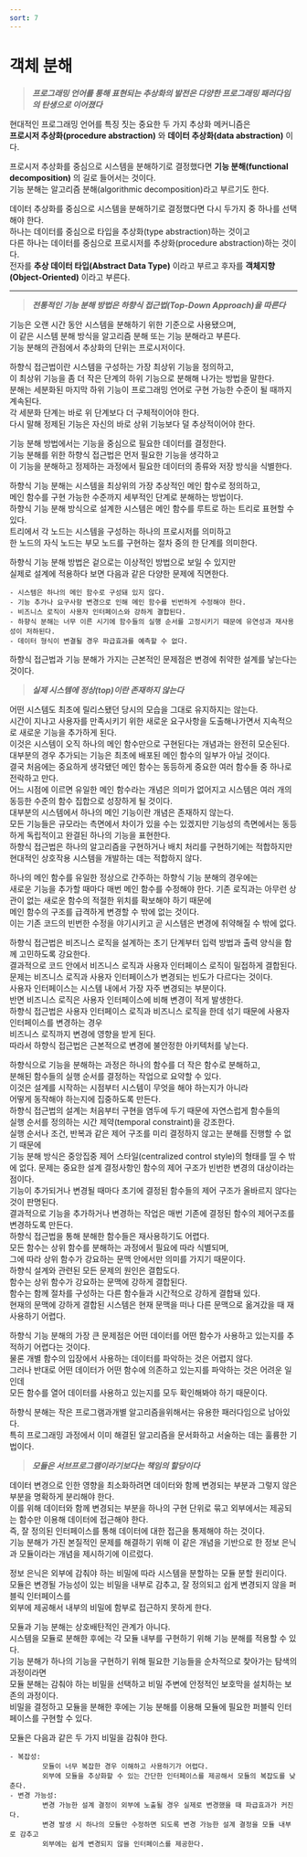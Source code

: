 ```yaml
---
sort: 7
---
```


# 객체 분해

> ***프로그래밍 언어를 통해 표현되는 추상화의 발전은 다양한 프로그래밍 패러다임의 탄생으로 이어졌다***

현대적인 프로그래밍 언어를 특징 짓는 중요한 두 가지 추상화 메커니즘은  
**프로시저 추상화(procedure abstraction)** 와 **데이터 추상화(data abstraction)** 이다.  

프로시저 추상화를 중심으로 시스템을 분해하기로 결정했다면 **기능 분해(functional decomposition)** 의 길로 들어서는 것이다.  
기능 분해는 알고리즘 분해(algorithmic decomposition)라고 부르기도 한다.  

데이터 추상화를 중심으로 시스템을 분해하기로 결정했다면 다시 두가지 중 하나를 선택해야 한다.  
하나는 데이터를 중심으로 타입을 추상화(type abstraction)하는 것이고  
다른 하나는 데이터를 중심으로 프로시저를 추상화(procedure abstraction)하는 것이다.  
전자를 **추상 데이터 타입(Abstract Data Type)** 이라고 부르고 후자를 **객체지향(Object-Oriented)** 이라고 부른다.

---

> ***전통적인 기능 분해 방법은 하향식 접근법(Top-Down Approach)을 따른다***

기능은 오랜 시간 동안 시스템을 분해하기 위한 기준으로 사용됐으며,  
이 같은 시스템 분해 방식을 알고리즘 분해 또는 기능 분해라고 부른다.  
기능 분해의 관점에서 추상화의 단위는 프로시저이다.  

하향식 접근법이란 시스템을 구성하는 가장 최상위 기능을 정의하고,  
이 최상위 기능을 좀 더 작은 단계의 하위 기능으로 분해해 나가는 방법을 말한다.  
분해는 세분화된 마지막 하위 기능이 프로그래밍 언어로 구현 가능한 수준이 될 때까지 계속된다.  
각 세분화 단계는 바로 위 단계보다 더 구체적이어야 한다.  
다시 말해 정제된 기능은 자신의 바로 상위 기능보다 덜 추상적이어야 한다.

기능 분해 방법에서는 기능을 중심으로 필요한 데이터를 결정한다.  
기능 분해를 위한 하향식 접근법은 먼저 필요한 기능을 생각하고   
이 기능을 분해하고 정제하는 과정에서 필요한 데이터의 종류와 저장 방식을 식별한다.

하향식 기능 분해는 시스템을 최상위의 가장 추상적인 메인 함수로 정의하고,  
메인 함수를 구현 가능한 수준까지 세부적인 단계로 분해하는 방법이다.  
하향식 기능 분해 방식으로 설계한 시스템은 메인 함수를 루트로 하는 트리로 표현할 수 있다.  
트리에서 각 노드는 시스템을 구성하는 하나의 프로시저를 의미하고  
한 노드의 자식 노드는 부모 노드를 구현하는 절차 중의 한 단계를 의미한다.  

하향식 기능 분해 방법은 겉으로는 이상적인 방법으로 보일 수 있지만  
실제로 설계에 적용하다 보면 다음과 같은 다양한 문제에 직면한다.  

    - 시스템은 하나의 메인 함수로 구성돼 있지 않다.
    - 기능 추가나 요구사항 변경으로 인해 메인 함수를 빈번하게 수정해야 한다.
    - 비즈니스 로직이 사용자 인터페이스와 강하게 결합된다. 
    - 하향식 분해는 너무 이른 시기에 함수들의 실행 순서를 고정시키기 때문에 유연성과 재사용성이 저하된다.
    - 데이터 형식이 변결될 경우 파급효과를 예측할 수 없다.

하향식 접근법과 기능 분해가 가지는 근본적인 문제점은 변경에 취약한 설계를 낳는다는 것이다.  

> ***실제 시스템에 정상(top)이란 존재하지 않는다***

어떤 시스템도 최초에 릴리스됐던 당시의 모습을 그대로 유지하지는 않는다.  
시간이 지나고 사용자를 만족시키기 위한 새로운 요구사항을 도출해나가면서 지속적으로 새로운 기능을 추가하게 된다.  
이것은 시스템이 오직 하나의 메인 함수만으로 구현된다는 개념과는 완전히 모순된다.  
대부분의 경우 추가되는 기능은 최초에 배포된 메인 함수의 일부가 아닐 것이다.  
결국 처음에는 중요하게 생각됐던 메인 함수는 동등하게 중요한 여러 함수들 중 하나로 전락하고 만다.  
어느 시점에 이르면 유일한 메인 함수라는 개념은 의미가 없어지고 시스템은 여러 개의 동등한 수준의 함수 집합으로 성장하게 될 것이다.  
대부분의 시스템에서 하나의 메인 기능이란 개념은 존재하지 않는다.  
모든 기능들은 규모라는 측면에서 차이가 있을 수는 있겠지만 기능성의 측면에서는 동등하게 독립적이고 완결된 하나의 기능을 표현한다.  
하향식 접근법은 하나의 알고리즘을 구현하거나 배치 처리를 구현하기에는 적합하지만 현대적인 상호작용 시스템을 개발하는 데는 적합하지 않다.

하나의 메인 함수를 유일한 정상으로 간주하는 하향식 기능 분해의 경우에는  
새로운 기능을 추가할 때마다 매번 메인 함수를 수정해야 한다.
기존 로직과는 아무런 상관이 없는 새로운 함수의 적절한 위치를 확보해야 하기 때문에  
메인 함수의 구조를 급격하게 변경할 수 밖에 없는 것이다.  
이는 기존 코드의 빈번한 수정을 야기시키고 곧 시스템은 변경에 취약해질 수 밖에 없다.  

하향식 접근법은 비즈니스 로직을 설계하는 초기 단계부터 입력 방법과 출력 양식을 함께 고민하도록 강요한다.  
결과적으로 코드 안에서 비즈니스 로직과 사용자 인터페이스 로직이 밀접하게 결합된다.  
문제는 비즈니스 로직과 사용자 인터페이스가 변경되는 빈도가 다르다는 것이다.  
사용자 인터페이스는 시스템 내에서 가장 자주 변경되는 부분이다.  
반면 비즈니스 로직은 사용자 인터페이스에 비해 변경이 적게 발생한다.  
하향식 접근법은 사용자 인터페이스 로직과 비즈니스 로직을 한데 섞기 때문에 사용자 인터페이스를 변경하는 경우  
비즈니스 로직까지 변경에 영향을 받게 된다.  
따라서 하향식 접근법은 근본적으로 변경에 불안정한 아키텍처를 낳는다.  

하향식으로 기능을 분해하는 과정은 하나의 함수를 더 작은 함수로 분해하고,   
분해된 함수들의 실행 순서를 결정하는 작업으로 요약할 수 있다.    
이것은 설계를 시작하는 시점부터 시스템이 무엇을 해야 하는지가 아니라  
어떻게 동작해야 하는지에 집중하도록 만든다.  
하향식 접근법의 설계는 처음부터 구현을 염두에 두기 때문에 자연스럽게 함수들의  
실행 순서를 정의하는 시간 제약(temporal constraint)을 강조한다.  
실행 순서나 조건, 반복과 같은 제어 구조를 미리 결정하지 않고는 분해를 진행할 수 없기 때문에  
기능 분해 방식은 중앙집중 제어 스타일(centralized control style)의 형태를 띨 수 밖에 없다.
문제는 중요한 설계 결정사항인 함수의 제어 구조가 빈번한 변경의 대상이라는 점이다.  
기능이 추가되거나 변경될 때마다 초기에 결정된 함수들의 제어 구조가 올바르지 않다는 것이 판명된다.  
결과적으로 기능을 추가하거나 변경하는 작업은 매번 기존에 결정된 함수의 제어구조를 변경하도록 만든다.  
하향식 접근법을 통해 분해한 함수들은 재사용하기도 어렵다.  
모든 함수는 상위 함수를 분해하는 과정에서 필요에 따라 식별되며,  
그에 따라 상위 함수가 강요하는 문맥 안에서만 의미를 가지기 때문이다.  
하향식 설계와 관련된 모든 문제의 원인은 결합도다.  
함수는 상위 함수가 강요하는 문맥에 강하게 결합된다.  
함수는 함께 절차를 구성하는 다른 함수들과 시간적으로 강하게 결합돼 있다.  
현재의 문맥에 강하게 결합된 시스템은 현재 문맥을 떠나 다른 문맥으로 옮겨갔을 때 재사용하기 어렵다.  

하향식 기능 분해의 가장 큰 문제점은 어떤 데이터를 어떤 함수가 사용하고 있는지를 추적하기 어렵다는 것이다.  
물론 개별 함수의 입장에서 사용하는 데이터를 파악하는 것은 어렵지 않다.  
그러나 반대로 어떤 데이터가 어떤 함수에 의존하고 있는지를 파악하는 것은 어려운 일인데  
모든 함수를 열어 데이터를 사용하고 있는지를 모두 확인해봐야 하기 때문이다.  

하향식 분해는 작은 프로그램과개별 알고리즘을위해서는 유용한 패러다임으로 남아있다.  
특히 프로그래밍 과정에서 이미 해결된 알고리즘을 문서화하고 서술하는 데는 훌륭한 기법이다.

> ***모듈은 서브프로그램이라기보다는 책임의 할당이다***

데이터 변경으로 인한 영향을 최소화하려면 데이터와 함께 변경되는 부분과 그렇지 않은 부분을 명확하게 분리해야 한다.  
이를 위해 데이터와 함께 변경되는 부분을 하나의 구현 단위로 묶고 외부에서는 제공되는 함수만 이용해 데이터에 접근해야 한다.  
즉, 잘 정의된 인터페이스를 통해 데이터에 대한 접근을 통제해야 하는 것이다.  
기능 분해가 가진 본질적인 문제를 해결하기 위해 이 같은 개념을 기반으로 한 정보 은닉과 모듈이라는 개념을 제시하기에 이르렀다.  

정보 은닉은 외부에 감춰야 하는 비밀에 따라 시스템을 분할하는 모듈 분할 원리이다.  
모듈은 변경될 가능성이 있는 비밀을 내부로 감추고, 잘 정의되고 쉽게 변경되지 않을 퍼블릭 인터페이스를  
외부에 제공해서 내부의 비밀에 함부로 접근하지 못하게 한다.  

모듈과 기능 분해는 상호배탄적인 관계가 아니다.  
시스템을 모듈로 분해한 후에는 각 모듈 내부를 구현하기 위해 기능 분해를 적용할 수 있다.  
기능 분해가 하나의 기능을 구현하기 위해 필요한 기능들을 순차적으로 찾아가는 탐색의 과정이라면  
모듈 분해는 감춰야 하는 비밀을 선택하고 비밀 주변에 안정적인 보호막을 설치하는 보존의 과정이다.  
비밀을 결정하고 모듈을 분해한 후에는 기능 분해를 이용해 모듈에 필요한 퍼블릭 인터페이스를 구현할 수 있다.  

모듈은 다음과 같은 두 가지 비밀을 감춰야 한다.  

    - 복잡성: 
            모듈이 너무 복잡한 경우 이해하고 사용하기가 어렵다.
            외부에 모듈을 추상화할 수 있는 간단한 인터페이스를 제공해서 모듈의 복잡도를 낮춘다.
    - 변경 가능성: 
            변경 가능한 설계 결정이 외부에 노출될 경우 실제로 변경했을 때 파급효과가 커진다.
            변경 발생 시 하나의 모듈만 수정하면 되도록 변경 가능한 설계 결정을 모듈 내부로 감추고
            외부에는 쉽게 변경되지 않을 인터페이스를 제공한다.








